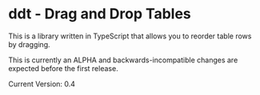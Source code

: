 ddt - Drag and Drop Tables
===

This is a library written in TypeScript that allows you to reorder table rows by dragging.

This is currently an ALPHA and backwards-incompatible changes are expected before the first release.

Current Version: 0.4
